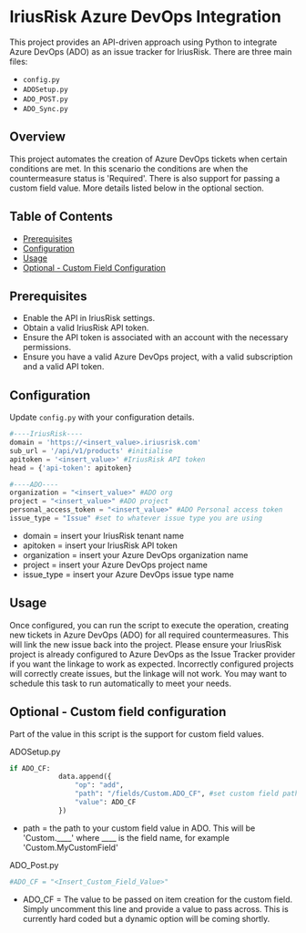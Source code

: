 # IriusRisk Azure DevOps Integration

This project provides an API-driven approach using Python to integrate Azure DevOps (ADO) as an issue tracker for IriusRisk. There are three main files:

- `config.py`
- `ADOSetup.py`
- `ADO_POST.py`
- `ADO_Sync.py`

## Overview

This project automates the creation of Azure DevOps tickets when certain conditions are met. In this scenario the conditions are when the countermeasure status is 'Required'.
There is also support for passing a custom field value. More details listed below in the optional section.

## Table of Contents

- [Prerequisites](#prerequisites)
- [Configuration](#configuration)
- [Usage](#usage)
- [Optional - Custom Field Configuration](#optional---custom-field-configuration)

## Prerequisites

- Enable the API in IriusRisk settings.
- Obtain a valid IriusRisk API token.
- Ensure the API token is associated with an account with the necessary permissions.
- Ensure you have a valid Azure DevOps project, with a valid subscription and a valid API token.

## Configuration

Update `config.py` with your configuration details.

```python
#----IriusRisk----
domain = 'https://<insert_value>.iriusrisk.com'
sub_url = '/api/v1/products' #initialise
apitoken = '<insert_value>' #IriusRisk API token
head = {'api-token': apitoken}

#----ADO----
organization = "<insert_value>" #ADO org
project = "<insert_value>" #ADO project
personal_access_token = "<insert_value>" #ADO Personal access token
issue_type = "Issue" #set to whatever issue type you are using
```
- domain = insert your IriusRisk tenant name
- apitoken = insert your IriusRisk API token
- organization = insert your Azure DevOps organization name
- project = insert your Azure DevOps project name
- issue_type = insert your Azure DevOps issue type name

## Usage
Once configured, you can run the script to execute the operation, creating new tickets in Azure DevOps (ADO) for all required countermeasures. This will link the new issue back into the project.
Please ensure your IriusRisk project is already configured to Azure DevOps as the Issue Tracker provider if you want the linkage to work as expected. Incorrectly configured projects will correctly create issues, but the linkage will not work.
You may want to schedule this task to run automatically to meet your needs.

## Optional - Custom field configuration

Part of the value in this script is the support for custom field values.

ADOSetup.py
```python
if ADO_CF:
            data.append({
                "op": "add",
                "path": "/fields/Custom.ADO_CF", #set custom field path
                "value": ADO_CF
            })
```
- path = the path to your custom field value in ADO. This will be 'Custom.____' where ____ is the field name, for example 'Custom.MyCustomField'

ADO_Post.py
```python
#ADO_CF = "<Insert_Custom_Field_Value>"
```
- ADO_CF = The value to be passed on item creation for the custom field. Simply uncomment this line and provide a value to pass across. This is currently hard coded but a dynamic option will be coming shortly.


